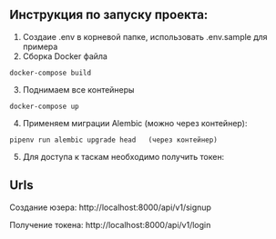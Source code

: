 ## Инструкция по запуску проекта:

1. Создаие .env в корневой папке, использовать .env.sample для примера
2. Сборка Docker файла
```
docker-compose build
```
3. Поднимаем все контейнеры
```
docker-compose up
```

4. Применяем миграции Alembic (можно через контейнер):
```
pipenv run alembic upgrade head   (через контейнер)
```

5. Для доступа к таскам необходимо получить токен:

## Urls

Создание юзера: http://localhost:8000/api/v1/signup

Получение токена: http://localhost:8000/api/v1/login

